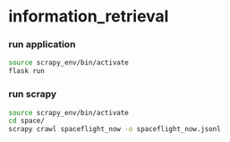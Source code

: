 # information_retrieval

### run application
```bash
source scrapy_env/bin/activate
flask run
```

### run scrapy
```bash
source scrapy_env/bin/activate
cd space/
scrapy crawl spaceflight_now -o spaceflight_now.jsonl
```